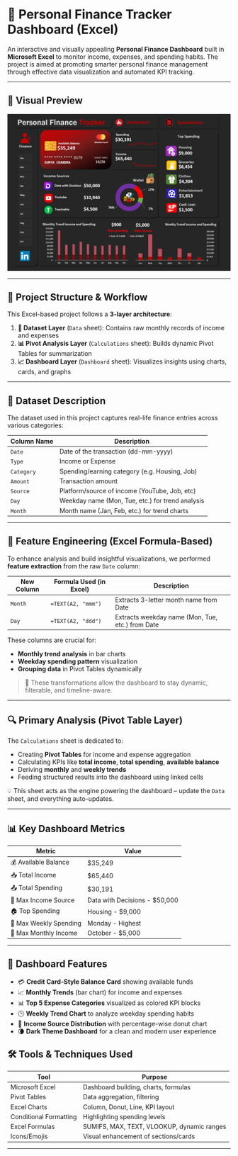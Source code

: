 # 💸 Personal Finance Tracker Dashboard (Excel)

An interactive and visually appealing **Personal Finance Dashboard** built in **Microsoft Excel** to monitor income, expenses, and spending habits. The project is aimed at promoting smarter personal finance management through effective data visualization and automated KPI tracking.

---

## 📸 Visual Preview

![Finance Dashboard Preview](https://github.com/SuryaChandraSatyaSai/Personal-Finance_Tracker/blob/main/Dashboard_preview.png)

---

## 📂 Project Structure & Workflow

This Excel-based project follows a **3-layer architecture**:

1. **📑 Dataset Layer** (`Data` sheet): Contains raw monthly records of income and expenses
2. **📊 Pivot Analysis Layer** (`Calculations` sheet): Builds dynamic Pivot Tables for summarization
3. **📈 Dashboard Layer** (`Dashboard` sheet): Visualizes insights using charts, cards, and graphs

---

## 🧾 Dataset Description

The dataset used in this project captures real-life finance entries across various categories:

| Column Name      | Description                                   |
|------------------|-----------------------------------------------|
| `Date`           | Date of the transaction (dd-mm-yyyy)          |
| `Type`           | Income or Expense                             |
| `Category`       | Spending/earning category (e.g. Housing, Job) |
| `Amount`         | Transaction amount                            |
| `Source`         | Platform/source of income (YouTube, Job, etc) |
| `Day`            | Weekday name (Mon, Tue, etc.) for trend analysis |
| `Month`          | Month name (Jan, Feb, etc.) for trend charts  |

---

## 🧪 Feature Engineering (Excel Formula-Based)

To enhance analysis and build insightful visualizations, we performed **feature extraction** from the raw `Date` column:

| New Column | Formula Used (in Excel) | Description |
|------------|--------------------------|-------------|
| `Month`    | `=TEXT(A2, "mmm")`       | Extracts 3-letter month name from Date |
| `Day`      | `=TEXT(A2, "ddd")`       | Extracts weekday name (Mon, Tue, etc.) from Date |

These columns are crucial for:
- **Monthly trend analysis** in bar charts
- **Weekday spending pattern** visualization
- **Grouping data** in Pivot Tables dynamically

> 🧠 These transformations allow the dashboard to stay dynamic, filterable, and timeline-aware.

---

## 🔍 Primary Analysis (Pivot Table Layer)

The `Calculations` sheet is dedicated to:
- Creating **Pivot Tables** for income and expense aggregation
- Calculating KPIs like **total income**, **total spending**, **available balance**
- Deriving **monthly** and **weekly trends**
- Feeding structured results into the dashboard using linked cells

💡 This sheet acts as the engine powering the dashboard – update the `Data` sheet, and everything auto-updates.

---

## 📊 Key Dashboard Metrics

| Metric                  | Value     |
|------------------------|-----------|
| 💰 Available Balance   | $35,249   |
| 📥 Total Income        | $65,440   |
| 📤 Total Spending      | $30,191   |
| 🧾 Max Income Source   | Data with Decisions - $50,000 |
| 🏠 Top Spending        | Housing - $9,000 |
| 📅 Max Weekly Spending | Monday - Highest |
| 📆 Max Monthly Income  | October - $5,000 |

---

## 🧩 Dashboard Features

- 💳 **Credit Card-Style Balance Card** showing available funds
- 📈 **Monthly Trends** (bar chart) for income and expenses
- 📊 **Top 5 Expense Categories** visualized as colored KPI blocks
- 🕒 **Weekly Trend Chart** to analyze weekday spending habits
- 🍩 **Income Source Distribution** with percentage-wise donut chart
- 🌘 **Dark Theme Dashboard** for a clean and modern user experience


## 🛠 Tools & Techniques Used

| Tool              | Purpose                                 |
|------------------|------------------------------------------|
| Microsoft Excel  | Dashboard building, charts, formulas     |
| Pivot Tables      | Data aggregation, filtering              |
| Excel Charts     | Column, Donut, Line, KPI layout          |
| Conditional Formatting | Highlighting spending levels       |
| Excel Formulas   | SUMIFS, MAX, TEXT, VLOOKUP, dynamic ranges     |
| Icons/Emojis     | Visual enhancement of sections/cards     |

---


